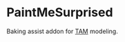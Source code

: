 # PaintMeSurprised
Baking assist addon for [TAM](https://uzugijin.github.io/pages/tam.html) modeling.
